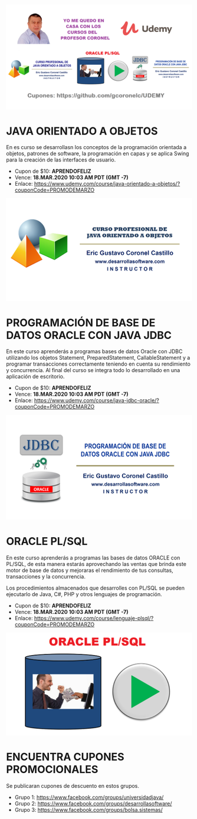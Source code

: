 ![CURSOS VIRTUALES EN UDEMY](https://raw.githubusercontent.com/gcoronelc/UDEMY/master/img/portada014.png)


# JAVA ORIENTADO A OBJETOS

En es curso se desarrollasn los conceptos de la programación orientada a objetos, 
patrones de software, la programación en capas y se aplica Swing para la creación 
de las interfaces de usuario.

- Cupon de $10: **APRENDOFELIZ**
- Vence: **18.MAR.2020 10:03 AM PDT (GMT -7)**
- Enlace: https://www.udemy.com/course/java-orientado-a-objetos/?couponCode=PROMODEMARZO

[![JAVA ORIENTADO A OBJETOS](https://raw.githubusercontent.com/gcoronelc/UDEMY/master/cursos/joo.png)](http://www.youtube.com/watch?v=EKlwF12-l9Y "JAVA ORIENTADO A OBJETOS")

# PROGRAMACIÓN DE BASE DE DATOS ORACLE CON JAVA JDBC

En este curso aprenderás a programas bases de datos Oracle con JDBC 
utilizando los objetos Statement, PreparedStatement, CallableStatement 
y a programar transacciones correctamente teniendo en cuenta su rendimiento 
y concurrencia.
Al final del curso se integra todo lo desarrollado en una aplicación de escritorio.


- Cupon de $10: **APRENDOFELIZ**
- Vence: **18.MAR.2020 10:03 AM PDT (GMT -7)**
- Enlace: https://www.udemy.com/course/java-jdbc-oracle/?couponCode=PROMODEMARZO

[![JAVA JDBC CON BASE DE DATOS ORACLE](https://raw.githubusercontent.com/gcoronelc/UDEMY/master/cursos/jdbc.png)](http://www.youtube.com/watch?v=MR53Xgeg28Y "JAVA JDBC CON BASE DE DATOS ORACLE")


# ORACLE PL/SQL

En este curso aprenderás a programas las bases de datos ORACLE con PL/SQL, 
de esta manera estarás aprovechando las ventas que brinda este motor de 
base de datos y mejoraras el rendimiento de tus consultas, transacciones 
y la concurrencia.

Los procedimientos almacenados que desarrolles con PL/SQL se pueden 
ejecutarlo de Java, C#, PHP y otros lenguajes de programación.


- Cupon de $10: **APRENDOFELIZ**
- Vence: **18.MAR.2020 10:03 AM PDT (GMT -7)**
- Enlace: https://www.udemy.com/course/lenguaje-plsql/?couponCode=PROMODEMARZO

[![ORACLE PL/SQL](https://raw.githubusercontent.com/gcoronelc/UDEMY/master/cursos/plsql.png)](https://youtu.be/qf5IF2dJtQc "ORACLE PL/SQL")



# ENCUENTRA CUPONES PROMOCIONALES

Se publicaran cupones de descuento en estos grupos.

- Grupo 1: https://www.facebook.com/groups/universidadjava/
- Grupo 2: https://www.facebook.com/groups/desarrollasoftware/
- Grupo 3: https://www.facebook.com/groups/bolsa.sistemas/
